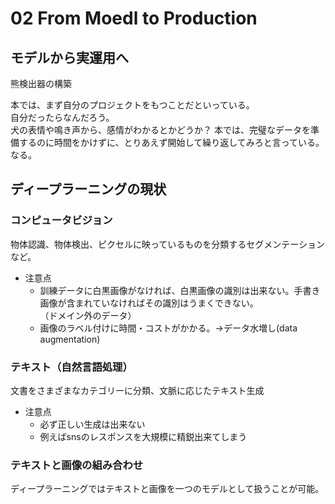 # 02 From Moedl to Production
## モデルから実運用へ

熊検出器の構築  

本では、まず自分のプロジェクトをもつことだといっている。  
自分だったらなんだろう。  
犬の表情や鳴き声から、感情がわかるとかどうか？
本では、完璧なデータを準備するのに時間をかけずに、とりあえず開始して繰り返してみろと言っている。  
なる。  

## ディープラーニングの現状

### コンピュータビジョン
物体認識、物体検出、ピクセルに映っているものを分類するセグメンテーションなど。  
* 注意点
  * 訓練データに白黒画像がなければ、白黒画像の識別は出来ない。手書き画像が含まれていなければその識別はうまくできない。  
（ドメイン外のデータ） 
  * 画像のラベル付けに時間・コストがかかる。→データ水増し(data augmentation)
### テキスト（自然言語処理）
文書をさまざまなカテゴリーに分類、文脈に応じたテキスト生成
* 注意点
  * 必ず正しい生成は出来ない
  * 例えばsnsのレスポンスを大規模に精鋭出来てしまう
### テキストと画像の組み合わせ
ディープラーニングではテキストと画像を一つのモデルとして扱うことが可能。  


